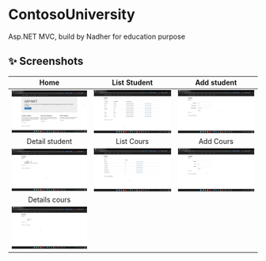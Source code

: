 # ContosoUniversity

Asp.NET MVC, build by Nadher for education purpose

## ✨ Screenshots

|                Home                 |           List Student           |           Add student            |
| :---------------------------------: | :------------------------------: | :------------------------------: |
| ![Fist](screenshots/0.png?raw=true) | ![3](screenshots/1.png?raw=true) | ![3](screenshots/2.png?raw=true) |
|           Detail student            |            List Cours            |            Add Cours             |
|  ![4](screenshots/3.png?raw=true)   | ![5](screenshots/4.png?raw=true) | ![6](screenshots/5.png?raw=true) |
|            Details cours            |                                  |                                  |
|  ![4](screenshots/6.png?raw=true)   |

